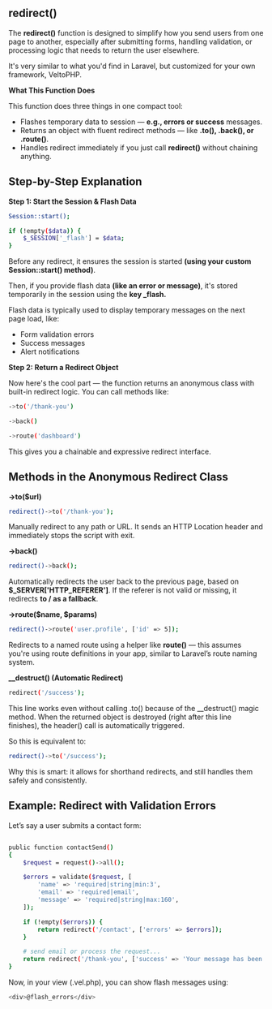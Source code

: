 redirect()
----------


The **redirect()** function is designed to simplify how you send users from one page to another, especially after submitting forms, handling validation, or processing logic that needs to return the user elsewhere.

It's very similar to what you'd find in Laravel, but customized for your own framework, VeltoPHP.

**What This Function Does**

This function does three things in one compact tool:

- Flashes temporary data to session — **e.g., errors or success** messages.
- Returns an object with fluent redirect methods — like **.to(), .back(), or .route()**.
- Handles redirect immediately if you just call **redirect()** without chaining anything.


Step-by-Step Explanation
------------------------


**Step 1: Start the Session & Flash Data**

```bash
Session::start();

if (!empty($data)) {
    $_SESSION['_flash'] = $data;
}
```

Before any redirect, it ensures the session is started **(using your custom Session::start() method)**.

Then, if you provide flash data **(like an error or message)**, it's stored temporarily in the session using the **key _flash.**

Flash data is typically used to display temporary messages on the next page load, like:

- Form validation errors
- Success messages
- Alert notifications


**Step 2: Return a Redirect Object**

Now here's the cool part — the function returns an anonymous class with built-in redirect logic. You can call methods like:

```bash
->to('/thank-you')

->back()

->route('dashboard')
```

This gives you a chainable and expressive redirect interface.


Methods in the Anonymous Redirect Class
----------------------------------------

**->to($url)**

```bash
redirect()->to('/thank-you');
```

Manually redirect to any path or URL. It sends an HTTP Location header and immediately stops the script with exit.


**->back()**

```bash
redirect()->back();
```

Automatically redirects the user back to the previous page, based on **$_SERVER['HTTP_REFERER']**. If the referer is not valid or missing, it redirects **to / as a fallback**.


**->route($name, $params)**

```bash
redirect()->route('user.profile', ['id' => 5]);
```

Redirects to a named route using a helper like **route()** — this assumes you're using route definitions in your app, similar to Laravel’s route naming system.


**__destruct() (Automatic Redirect)**

```bash
redirect('/success');
```

This line works even without calling .to() because of the __destruct() magic method. When the returned object is destroyed (right after this line finishes), the header() call is automatically triggered.

So this is equivalent to:

```bash
redirect()->to('/success');
```

Why this is smart: it allows for shorthand redirects, and still handles them safely and consistently.



Example: Redirect with Validation Errors
----------------------------------------

Let’s say a user submits a contact form:

```bash

public function contactSend()
{
    $request = request()->all();

    $errors = validate($request, [
        'name' => 'required|string|min:3',
        'email' => 'required|email',
        'message' => 'required|string|max:160',
    ]);

    if (!empty($errors)) {
        return redirect('/contact', ['errors' => $errors]);
    }

    # send email or process the request...
    return redirect('/thank-you', ['success' => 'Your message has been sent!']);
}


```


Now, in your view (.vel.php), you can show flash messages using:
```bash
<div>@flash_errors</div>
```